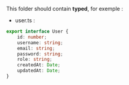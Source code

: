 This folder should contain **typed**, for exemple : 

- user.ts : 
```typescript
export interface User {
    id: number;
    username: string;
    email: string;
    password: string;
    role: string;
    createdAt: Date;
    updatedAt: Date;
}
```